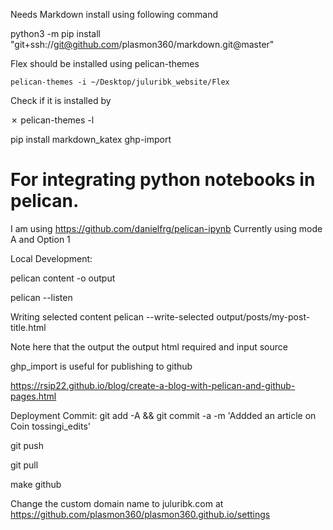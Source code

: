 Needs Markdown install using following command 

python3 -m pip install  "git+ssh://git@github.com/plasmon360/markdown.git@master"

Flex should be installed using pelican-themes
    
    pelican-themes -i ~/Desktop/juluribk_website/Flex 

Check if it is installed by 

 ✗ pelican-themes -l

pip install markdown_katex ghp-import

# For integrating python notebooks in pelican. 
I am using https://github.com/danielfrg/pelican-ipynb
Currently using mode A and Option 1


Local Development:

pelican content -o output 

pelican --listen


Writing  selected content 
pelican --write-selected output/posts/my-post-title.html

Note here that the output the output html required and input source

ghp_import is useful for publishing to github

https://rsip22.github.io/blog/create-a-blog-with-pelican-and-github-pages.html


Deployment
Commit: git add -A && git commit -a -m 'Addded an article on Coin tossingi_edits'

git push 

git pull

make github 

Change the custom domain name to juluribk.com at https://github.com/plasmon360/plasmon360.github.io/settings
